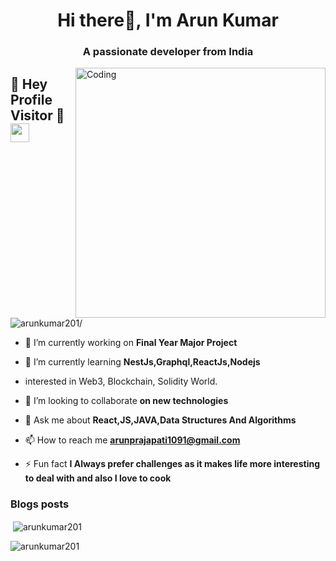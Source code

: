 
<h1 align="center">Hi there👋, I'm Arun Kumar</h1>
<h3 align="center">A passionate  developer from India</h3>
<img align="right" alt="Coding" width="400" src="https://cdn.dribbble.com/users/1162077/screenshots/3848914/programmer.gif">

## :rainbow: Hey Profile Visitor :eyes:<img src="https://raw.githubusercontent.com/iampavangandhi/iampavangandhi/master/gifs/Hi.gif" width="30px">
<p align="left"> <img src=https://komarev.com/ghpvc/?username=arunkumar201
 alt=arunkumar201/></p>

- 🔭 I’m currently working on **Final Year Major Project**

- 🌱 I’m currently learning **NestJs,Graphql,ReactJs,Nodejs**
- interested in Web3, Blockchain, Solidity World.

- 👯 I’m looking to collaborate **on new technologies**


- 💬 Ask me about **React,JS,JAVA,Data Structures And Algorithms**

- 📫 How to reach me **arunprajapati1091@gmail.com**
- ⚡ Fun fact **I Always prefer challenges as it makes life more interesting to deal with and also I love to cook**

### Blogs posts
<!-- BLOG-POST-LIST:START -->
<!-- BLOG-POST-LIST:END -->

<p>&nbsp;<img align="center" src="https://github-readme-stats.vercel.app/api?username=arunkumar201&show_icons=true&locale=en" alt="arunkumar201" /></p>

<p><img align="center" src="https://github-readme-streak-stats.herokuapp.com/?user=arunkumar201&" alt="arunkumar201" /></p>
